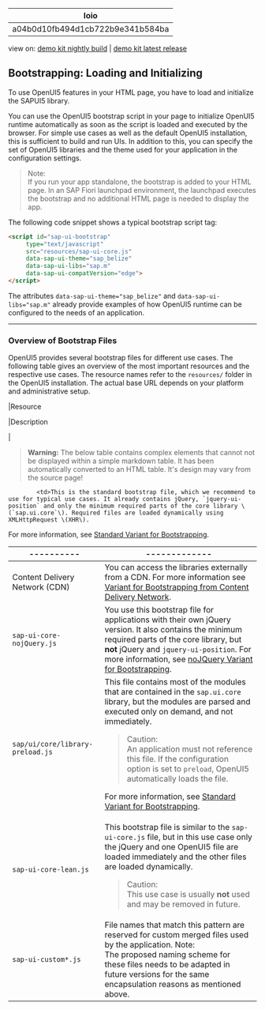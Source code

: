 <!-- loioa04b0d10fb494d1cb722b9e341b584ba -->

| loio |
| -----|
| a04b0d10fb494d1cb722b9e341b584ba |

<div id="loio">

view on: [demo kit nightly build](https://openui5nightly.hana.ondemand.com/#/topic/a04b0d10fb494d1cb722b9e341b584ba) | [demo kit latest release](https://openui5.hana.ondemand.com/#/topic/a04b0d10fb494d1cb722b9e341b584ba)</div>

## Bootstrapping: Loading and Initializing

To use OpenUI5 features in your HTML page, you have to load and initialize the SAPUI5 library.

You can use the OpenUI5 bootstrap script in your page to initialize OpenUI5 runtime automatically as soon as the script is loaded and executed by the browser. For simple use cases as well as the default OpenUI5 installation, this is sufficient to build and run UIs. In addition to this, you can specify the set of OpenUI5 libraries and the theme used for your application in the configuration settings.

> Note:  
> If you run your app standalone, the bootstrap is added to your HTML page. In an SAP Fiori launchpad environment, the launchpad executes the bootstrap and no additional HTML page is needed to display the app.

The following code snippet shows a typical bootstrap script tag:

``` html
<script id="sap-ui-bootstrap" 
     type="text/javascript"
     src="resources/sap-ui-core.js"
     data-sap-ui-theme="sap_belize"
     data-sap-ui-libs="sap.m"
     data-sap-ui-compatVersion="edge">
</script>
```

The attributes `data-sap-ui-theme="sap_belize"` and `data-sap-ui-libs="sap.m"` already provide examples of how OpenUI5 runtime can be configured to the needs of an application.

***

### Overview of Bootstrap Files

OpenUI5 provides several bootstrap files for different use cases. The following table gives an overview of the most important resources and the respective use cases. The resource names refer to the `resources/` folder in the OpenUI5 installation. The actual base URL depends on your platform and administrative setup.

|Resource

|Description

|
 > **Warning:** The below table contains complex elements that cannot not be displayed within a simple markdown table. It has been automatically converted to an HTML table. It's design may vary from the source page!

<table>
	<thead>
		<tr>
			<th>----------</th>
			<th>-------------</th>
		</tr>
	</thead>
	<tbody>

			<td>This is the standard bootstrap file, which we recommend to use for typical use cases. It already contains jQuery, `jquery-ui-position` and only the minimum required parts of the core library \(`sap.ui.core`\). Required files are loaded dynamically using XMLHttpRequest \(XHR\).
For more information, see [Standard Variant for Bootstrapping](Standard_Variant_for_Bootstrapping_91f1f45.md).
			</td>
		</tr>
		<tr>
			<td>Content Delivery Network \(CDN\)
			</td>
			<td>You can access the libraries externally from a CDN. For more information see [Variant for Bootstrapping from Content Delivery Network](Variant_for_Bootstrapping_from_Content_Delivery_Network_2d3eb2f.md).
			</td>
		</tr>
		<tr>
			<td>`sap-ui-core-nojQuery.js`
			</td>
			<td>You use this bootstrap file for applications with their own jQuery version. It also contains the minimum required parts of the core library, but **not** jQuery and `jquery-ui-position`.
For more information, see [noJQuery Variant for Bootstrapping](noJQuery_Variant_for_Bootstrapping_91f1dd0.md).
			</td>
		</tr>
		<tr>
			<td>`sap/ui/core/library-preload.js`
			</td>
			<td>This file contains most of the modules that are contained in the `sap.ui.core` library, but the modules are parsed and executed only on demand, and not immediately.
 > Caution:  
 > An application must not reference this file. If the configuration option is set to `preload`, OpenUI5 automatically loads the file.

For more information, see [Standard Variant for Bootstrapping](Standard_Variant_for_Bootstrapping_91f1f45.md).
			</td>
		</tr>
		<tr>
			<td>`sap-ui-core-lean.js`
			</td>
			<td>This bootstrap file is similar to the `sap-ui-core.js` file, but in this use case only the jQuery and one OpenUI5 file are loaded immediately and the other files are loaded dynamically.
 > Caution:  
 > This use case is usually **not** used and may be removed in future.
			</td>
		</tr>
		<tr>
			<td>`sap-ui-custom*.js`
			</td>
			<td>File names that match this pattern are reserved for custom merged files used by the application.
 > Note:  
 > The proposed naming scheme for these files needs to be adapted in future versions for the same encapsulation reasons as mentioned above.
			</td>
		</tr>
	</tbody>
</table>

